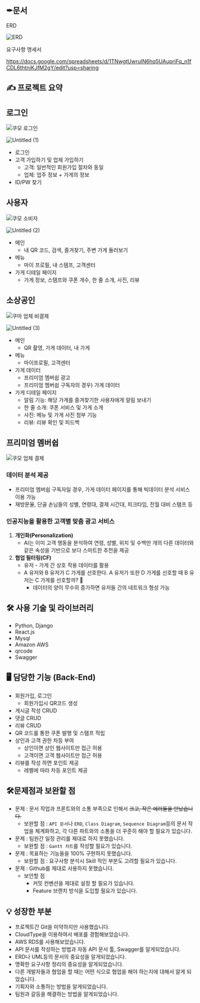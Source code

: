 ## ✒문서

ERD

![ERD](https://user-images.githubusercontent.com/102592414/225350478-a7711234-687a-4241-ad7c-87c15d4acb27.png)

요구사항 명세서

https://docs.google.com/spreadsheets/d/1TNwgtUwruIN6hq5UAuprjFq_n1fCDL6thtniKJfM2gY/edit?usp=sharing

## ✍️ 프로젝트 요약

## 로그인

![쿠모 로그인](https://user-images.githubusercontent.com/102592414/225350580-0333ace6-9474-4e6a-99b6-2bd7e36d30f1.gif)

![Untitled (1)](https://user-images.githubusercontent.com/102592414/225350709-b5c3a173-d65e-4dbd-b8f0-4a5c5c7dc75f.png)

- 로그인
- 고객 가입하기 및 업체 가입하기
    - 고객: 일반적인 회원가입 절차와 동일
    - 업체: 업주 정보 + 가게의 정보
- ID/PW 찾기

## 사용자

![쿠모 소비자](https://user-images.githubusercontent.com/102592414/225350901-98b30b5e-c4bf-421e-a073-46adef3d016c.gif)

![Untitled (2)](https://user-images.githubusercontent.com/102592414/225350917-1d82bf82-86fb-4af9-b5a2-9e67ea6eb3ef.png)

- 메인
    - 내 QR 코드, 검색, 즐겨찾기, 주변 가게 둘러보기
- 메뉴
    - 마이 프로필, 내 스탬프, 고객센터
- 가게 디테일 페이지
    - 가게 정보, 스탬프와 쿠폰 개수, 한 줄 소개, 사진, 리뷰

## 소상공인

![쿠마 업체 비결제](https://user-images.githubusercontent.com/102592414/225351176-46393e3c-02be-4c52-ac12-f9361afc3536.gif)

![Untitled (3)](https://user-images.githubusercontent.com/102592414/225351192-ad450c22-dbbd-41f1-bbc0-142e86992d05.png)

- 메인
    - QR 촬영, 가게 데이터, 내 가게
- 메뉴
    - 마이프로필, 고객센터
- 가게 데이터
    - 프리미엄 멤버쉽 광고
    - 프리미엄 멤버쉽 구독자의 경우) 가게 데이터
- 가게 디테일 페이지
    - 알림 기능: 해당 가게를 즐겨찾기한 사용자에게 알림 보내기
    - 한 줄 소개: 쿠폰 서비스 및 가게 소개
    - 사진: 메뉴 및 가게 사진 첨부 기능
    - 리뷰: 리뷰 확인 및 피드백

## 프리미엄 멤버쉽

![쿠모 업체 결제](https://user-images.githubusercontent.com/102592414/225351512-04c30373-1715-487c-b071-fc6394b9f833.gif)

### 데이터 분석 제공

- 프리미엄 멤버쉽 구독자일 경우, 가게 데이터 페이지를 통해 빅데이터 분석 서비스 이용 가능
- 재방문율, 단골 손님들의 성별, 연령대, 결제 시간대, 피크타임, 전월 대비 스탬프 등

### 인공지능을 활용한 고객별 맞춤 광고 서비스

1. **개인화(Personalization)**
    - AI는 이미 고객 행동을 분석하여 연령, 성별, 위치 및 수백만 개의 다른 데이터와 같은 속성을 기반으로 보다 스마트한 추천을 제공
2. **협업 필터링(CF)**
    - 유저 - 가게 간 상호 작용 데이터를 활용
    - A 유저와 B 유저가 C 가게를 선호한다. A 유저가 또한 D 가게를 선호할 때 B 유저는 C 가게를 선호할까? 🤔
        - 데이터의 양이 무수히 증가하면 유저들 간의 네트워크 형성 가능

## 🛠 사용 기술 및 라이브러리

- Python, Django
- React.js
- Mysql
- Amazon AWS
- qrcode
- Swagger

## 🖥 담당한 기능 (Back-End)

- 회원가입, 로그인
    - 회원가입시 QR코드 생성
- 게시글 작성 CRUD
- 댓글 CRUD
- 리뷰 CRUD
- QR 코드를 통한 쿠폰 발행 및 스탬프 적립
- 상인과 고객 권한 차등 부여
    - 상인이면 상인 웹사이트만 접근 허용
    - 고객이면 고객 웹사이트만 접근 허용
- 리뷰를 작성 하면 포인트 제공
    - 레벨에 따라 차등 포인트 제공

## 🛠문제점과 보완할 점

- 문제 : 문서 작업과 프론트와의 소통 부족으로 인해서 ~~~~~~~~~~~~~~~~크고, 작은 에러들을 만났습니다.~~~~~~~~~~~~~~~~
    - 보완할 점 : `API 문서`나 `ERD`, `Class Diagram`, `Sequence Diagram`등의 문서 작업을 체계화하고, 각 다른 파트와의 소통을 더 꾸준히 해야 할 필요가 있습니다.
- 문제 :  팀원간 일정 관리를 제대로 하지 못했습니다.
    - 보완할 점 :  `Gantt 차트`를 작성할 필요가 있습니다.
- 문제 :  목표하는 기능들을 100% 구현하지 못했습니다.
    - 보완할 점 : 요구사항 분석시 Skill 적인 부분도 고려할 필요가 있습니다.
- 문제 :  Github를 제대로 사용하지 못했습니다.
    - 보안할 점
        - 커밋 컨벤션을 제대로 설정 할 필요가 있습니다.
        - Feature 브랜치 방식을 도입할 필요가 있습니다.

## 💡 성장한 부분

- 프로젝트간 Git을 미약하지만 사용했습니다.
- CloudType을 이용하여서 배포를 경험해보았습니다.
- AWS RDS를 사용해보았습니다.
- API 문서를 작성하는 방법과 자동 API 문서 툴, Swagger를 알게되었습니다.
- ERD나 UML등의 문서의 중요성을 알게되었습니다.
- 명확한 요구사항 정리의 중요성을 알게되었습니다.
- 다른 개발자들과 협업을 할 때는 어떤 식으로 협업을 해야 하는지에 대해서 알게 되었습니다.
- 기획자와 소통하는 방법을 알게되었습니다.
- 팀원과 갈등을 해결하는 방법을 알게되었습니다.
